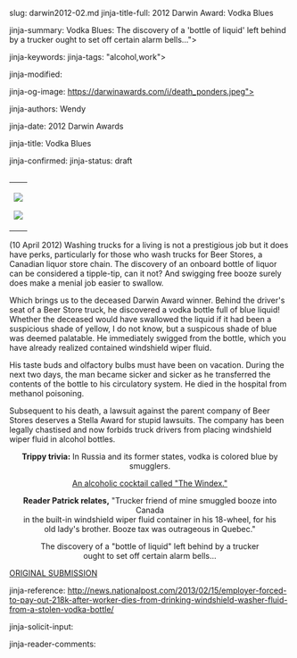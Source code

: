slug: darwin2012-02.md
jinja-title-full: 2012 Darwin Award: Vodka Blues

jinja-summary: Vodka Blues: The discovery of a 'bottle of liquid' left behind by a trucker ought to set off certain alarm bells...">

jinja-keywords:
jinja-tags: "alcohol,work">

jinja-modified:

jinja-og-image: https://darwinawards.com/i/death_ponders.jpeg">

jinja-authors: Wendy

jinja-date: 2012 Darwin Awards


jinja-title: Vodka Blues


jinja-confirmed:
jinja-status: draft

<TABLE border=0 align=right><TR><TD align=center>

<A href="/cgi/search.pl?keywords=category%3Dalcohol&swishindex=stories.data&show_description=yes&maxdisplay=10&maxresults=50"><IMG src="/i/icon/beer.gif" border=0></A>

<A href="/cgi/search.pl?keywords=category%3Dwork&swishindex=stories.data&show_description=yes&maxdisplay=10&maxresults=50"><IMG src="/i/icon/work.jpg" border=0></A>
</TD></TR></TABLE>

(10 April 2012) Washing trucks for a living is not a prestigious job but it does have perks, particularly for those who wash trucks for Beer Stores, a Canadian liquor store chain. The discovery of an onboard bottle of liquor can be considered a tipple-tip, can it not? And swigging free booze surely does make a menial job easier to swallow.

Which brings us to the deceased Darwin Award winner. Behind the driver's seat of a Beer Store truck, he discovered a vodka bottle full of blue liquid! Whether the deceased would have swallowed the liquid if it had been a suspicious shade of yellow, I do not know, but a suspicous shade of blue was deemed palatable. He immediately swigged from the bottle, which you have already realized contained windshield wiper fluid.

His taste buds and olfactory bulbs must have been on vacation. During the next two days, the man became sicker and sicker as he transferred the contents of the bottle to his circulatory system. He died in the hospital from methanol poisoning.

Subsequent to his death, a lawsuit against the parent company of Beer Stores deserves a Stella Award for stupid lawsuits. The company has been legally chastised and now forbids truck drivers from placing windshield wiper fluid in alcohol bottles.
<P align=center>
<B>Trippy trivia:</B> In Russia and its former states, vodka is colored blue by smugglers.
<P align=center>
<A href="http://www.drinksmixer.com/drink592.html">An alcoholic cocktail called "The Windex."</A>
<P align=center>
<B>Reader Patrick relates,</B> "Trucker friend of mine smuggled booze into Canada<BR>
in the built-in windshield wiper fluid container in his 18-wheel, for his<BR>
old lady's brother. Booze tax was outrageous in Quebec."
<P align=center>
The discovery of a "bottle of liquid" left behind by a trucker<BR>
ought to set off certain alarm bells...

<A href="http://www.DarwinAwards.com/slush/201301/pending20130216-081028.html">ORIGINAL SUBMISSION</A>

jinja-reference: http://news.nationalpost.com/2013/02/15/employer-forced-to-pay-out-218k-after-worker-dies-from-drinking-windshield-washer-fluid-from-a-stolen-vodka-bottle/

jinja-solicit-input:

jinja-reader-comments:



<!--#include file=nav_2012.html -->


